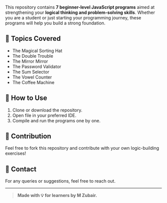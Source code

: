 This repository contains **7 beginner-level JavaScript programs** aimed at strengthening your **logical thinking and problem-solving skills**. Whether you are a student or just starting your programming journey, these programs will help you build a strong foundation.

## 🧠 Topics Covered

- The Magical Sorting Hat
- The Double Trouble
- The Mirror Mirror
- The Password Validator
- The Sum Selector
- The Vowel Counter
- The Coffee Machine



## 🚀 How to Use

1. Clone or download the repository.
2. Open file in your preferred IDE.
3. Compile and run the programs one by one.

## 🤝 Contribution

Feel free to fork this repository and contribute with your own logic-building exercises!

## 📧 Contact

For any queries or suggestions, feel free to reach out.

---

> **Made with 💡 for learners by M Zubair.**
